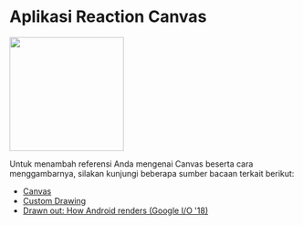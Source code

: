 # Aplikasi Reaction Canvas
<img src="https://dicoding-web-img.sgp1.cdn.digitaloceanspaces.com/original/academy/dos:d6e4f61b65d6d6c19bf90edcc851864220211230135016.gif" width="200px"/>

Untuk menambah referensi Anda mengenai Canvas beserta cara menggambarnya, silakan kunjungi beberapa sumber bacaan terkait berikut:

- [Canvas](https://developer.android.com/reference/android/graphics/Canvas)
- [Custom Drawing](https://developer.android.com/training/custom-views/custom-drawing?hl=id)
- [Drawn out: How Android renders (Google I/O '18)](https://www.youtube.com/watch?v=zdQRIYOST64)
